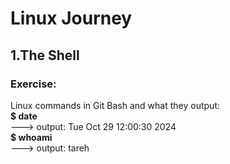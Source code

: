 # Linux Journey
## 1.The Shell
### Exercise: 
Linux commands in Git Bash and what they output:<br>
**$ date** <br> 
---> output: Tue Oct 29 12:00:30     2024 
<br>
**$ whoami** <br> 
---> output: tareh

